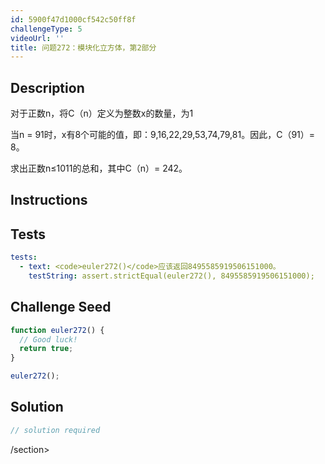 ```yaml
---
id: 5900f47d1000cf542c50ff8f
challengeType: 5
videoUrl: ''
title: 问题272：模块化立方体，第2部分
---
```


## Description
<section id="description">对于正数n，将C（n）定义为整数x的数量，为1 <p>当n = 91时，x有8个可能的值，即：9,16,22,29,53,74,79,81。因此，C（91）= 8。 </p><p>求出正数n≤1011的总和，其中C（n）= 242。 </p></section>

## Instructions
<section id="instructions">
</section>

## Tests
<section id='tests'>

```yml
tests:
  - text: <code>euler272()</code>应该返回8495585919506151000。
    testString: assert.strictEqual(euler272(), 8495585919506151000);

```

</section>

## Challenge Seed
<section id='challengeSeed'>

<div id='js-seed'>

```js
function euler272() {
  // Good luck!
  return true;
}

euler272();

```

</div>



</section>

## Solution
<section id='solution'>

```js
// solution required
```

/section>
